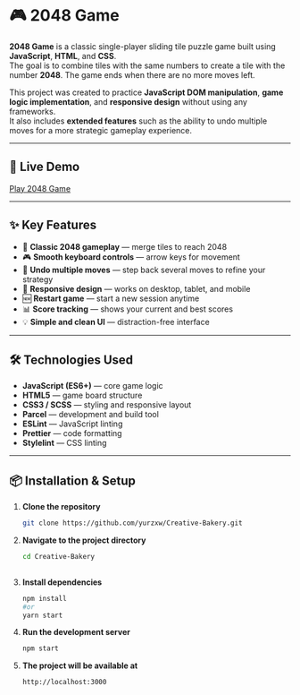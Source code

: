 # 🎮 2048 Game

**2048 Game** is a classic single-player sliding tile puzzle game built using **JavaScript**, **HTML**, and **CSS**.  
The goal is to combine tiles with the same numbers to create a tile with the number **2048**. The game ends when there are no more moves left.

This project was created to practice **JavaScript DOM manipulation**, **game logic implementation**, and **responsive design** without using any frameworks.  
It also includes **extended features** such as the ability to undo multiple moves for a more strategic gameplay experience.

---

## 🚀 Live Demo
[Play 2048 Game](https://yurzxw.github.io/2048-game/)

---

## ✨ Key Features
- 🎯 **Classic 2048 gameplay** — merge tiles to reach 2048
- 🎮 **Smooth keyboard controls** — arrow keys for movement
- 🔄 **Undo multiple moves** — step back several moves to refine your strategy
- 📱 **Responsive design** — works on desktop, tablet, and mobile
- 🆕 **Restart game** — start a new session anytime
- 📊 **Score tracking** — shows your current and best scores
- 💡 **Simple and clean UI** — distraction-free interface

---

## 🛠️ Technologies Used
- **JavaScript (ES6+)** — core game logic
- **HTML5** — game board structure
- **CSS3 / SCSS** — styling and responsive layout
- **Parcel** — development and build tool
- **ESLint** — JavaScript linting
- **Prettier** — code formatting
- **Stylelint** — CSS linting

---

## 📦 Installation & Setup

1. **Clone the repository**
   ```bash
   git clone https://github.com/yurzxw/Creative-Bakery.git

2. **Navigate to the project directory**
   ```bash
   cd Creative-Bakery
  
3. **Install dependencies**
   ```bash
   npm install
   #or
   yarn start

4. **Run the development server**
   ```bash
   npm start

5. **The project will be available at**
   ```bash
   http://localhost:3000

   
